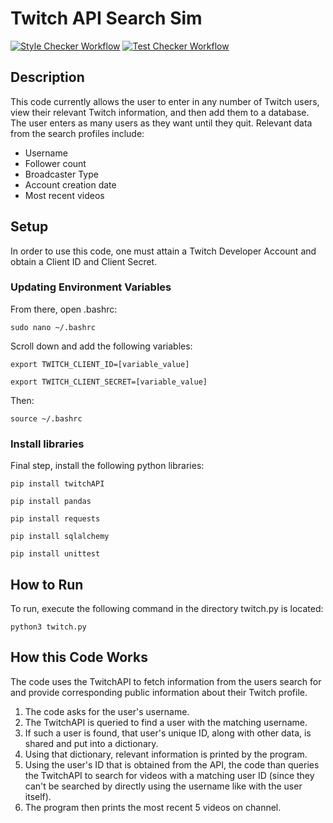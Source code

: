 # Twitch API Search Sim
[![Style Checker Workflow](https://github.com/pablo-cs/twitch-api-run/actions/workflows/style.yaml/badge.svg)](https://github.com/pablo-cs/twitch-api-run/actions/workflows/style.yaml)
[![Test Checker Workflow](https://github.com/pablo-cs/twitch-api-run/actions/workflows/tests.yaml/badge.svg)](https://github.com/pablo-cs/twitch-api-run/actions/workflows/tests.yaml)

## Description

This code currently allows the user to enter in any number
of Twitch users, view their relevant Twitch information, and then
add them to a database. The user enters as many users as they want
until they quit.
Relevant data from the search profiles include:
* Username
* Follower count
* Broadcaster Type
* Account creation date
* Most recent videos

## Setup

In order to use this code, one must attain a Twitch Developer Account
and obtain a Client ID and Client Secret.

### Updating Environment Variables
From there, open .bashrc:


`
sudo nano ~/.bashrc
`

Scroll down and add the following variables:

`
export TWITCH_CLIENT_ID=[variable_value]
`


`
export TWITCH_CLIENT_SECRET=[variable_value]
`

Then:

`
source ~/.bashrc
`

### Install libraries
Final step, install the following python libraries:

`
pip install twitchAPI
`

`
pip install pandas
`

`
pip install requests
`

`
pip install sqlalchemy
`

`
pip install unittest
`

## How to Run

To run, execute the following command in the directory twitch.py is located:

`
python3 twitch.py
`

## How this Code Works

The code uses the TwitchAPI to fetch information from the users search for and provide
corresponding public information about their Twitch profile. 
1. The code asks for the user's username.
2. The TwitchAPI is queried to find a user with the matching username. 
3. If such a user is found, that user's unique ID, along with other data, is shared and put into a dictionary. 
4. Using that dictionary, relevant information is printed by the program. 
5. Using the user's ID that is obtained from the API, the code than queries the TwitchAPI to search for videos with a matching user ID (since they can't be searched
by directly using the username like with the user itself). 
6. The program then prints the most recent 5 videos on channel.